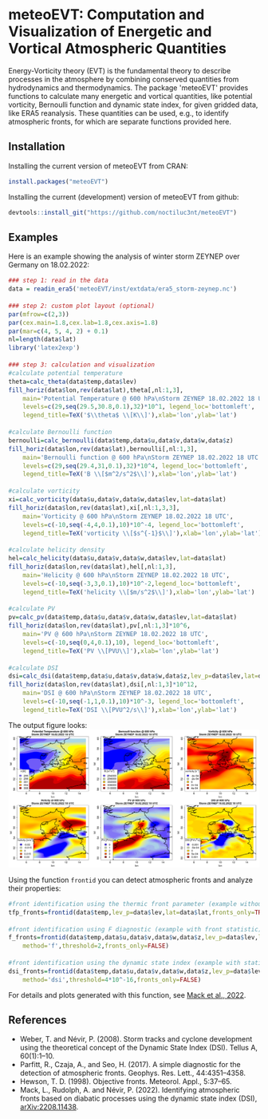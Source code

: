 # meteoEVT: Computation and Visualization of Energetic and Vortical Atmospheric Quantities

Energy-Vorticity theory (EVT) is the fundamental theory to describe processes in the atmosphere by combining conserved quantities from hydrodynamics and thermodynamics. The package 'meteoEVT' provides functions to calculate many energetic and vortical quantities, like potential vorticity, Bernoulli function and dynamic state index, for given gridded data, like ERA5 reanalysis. These quantities can be used, e.g., to identify atmospheric fronts, for which are separate functions provided here.

## Installation
Installing the current version of meteoEVT from CRAN:
```r
install.packages("meteoEVT")
```

Installing the current (development) version of meteoEVT from github:
```r
devtools::install_git("https://github.com/noctiluc3nt/meteoEVT")
```


## Examples
Here is an example showing the analysis of winter storm ZEYNEP over Germany on 18.02.2022:

``` r
### step 1: read in the data
data = readin_era5('meteoEVT/inst/extdata/era5_storm-zeynep.nc')

### step 2: custom plot layout (optional)
par(mfrow=c(2,3))
par(cex.main=1.8,cex.lab=1.8,cex.axis=1.8)
par(mar=c(4, 5, 4, 2) + 0.1)
nl=length(data$lat)
library('latex2exp')

### step 3: calculation and visualization 
#calculate potential temperature
theta=calc_theta(data$temp,data$lev)
fill_horiz(data$lon,rev(data$lat),theta[,nl:1,3],
	main='Potential Temperature @ 600 hPa\nStorm ZEYNEP 18.02.2022 18 UTC',
	levels=c(29,seq(29.5,30.8,0.1),32)*10^1, legend_loc='bottomleft',
	legend_title=TeX('$\\theta$ \\[K\\]'),xlab='lon',ylab='lat')

#calculate Bernoulli function
bernoulli=calc_bernoulli(data$temp,data$u,data$v,data$w,data$z)
fill_horiz(data$lon,rev(data$lat),bernoulli[,nl:1,3],
	main='Bernoulli function @ 600 hPa\nStorm ZEYNEP 18.02.2022 18 UTC',
	levels=c(29,seq(29.4,31,0.1),32)*10^4, legend_loc='bottomleft',
	legend_title=TeX('B \\[$m^2/s^2$\\]'),xlab='lon',ylab='lat')

#calculate vorticity
xi=calc_vorticity(data$u,data$v,data$w,data$lev,lat=data$lat)
fill_horiz(data$lon,rev(data$lat),xi[,nl:1,3,3],
	main='Vorticity @ 600 hPa\nStorm ZEYNEP 18.02.2022 18 UTC',
	levels=c(-10,seq(-4,4,0.1),10)*10^-4, legend_loc='bottomleft',
	legend_title=TeX('vorticity \\[$s^{-1}$\\]'),xlab='lon',ylab='lat')

#calculate helicity density
hel=calc_helicity(data$u,data$v,data$w,data$lev,lat=data$lat)
fill_horiz(data$lon,rev(data$lat),hel[,nl:1,3],
	main='Helicity @ 600 hPa\nStorm ZEYNEP 18.02.2022 18 UTC',
	levels=c(-10,seq(-3,3,0.1),10)*10^-2,legend_loc='bottomleft',
	legend_title=TeX('helicity \\[$m/s^2$\\]'),xlab='lon',ylab='lat')

#calculate PV
pv=calc_pv(data$temp,data$u,data$v,data$w,data$lev,lat=data$lat)
fill_horiz(data$lon,rev(data$lat),pv[,nl:1,3]*10^6,
	main='PV @ 600 hPa\nStorm ZEYNEP 18.02.2022 18 UTC',
	levels=c(-10,seq(0,4,0.1),10), legend_loc='bottomleft',
	legend_title=TeX('PV \\[PVU\\]'),xlab='lon',ylab='lat')

#calculate DSI
dsi=calc_dsi(data$temp,data$u,data$v,data$w,data$z,lev_p=data$lev,lat=data$lat)
fill_horiz(data$lon,rev(data$lat),dsi[,nl:1,3]*10^12,
	main='DSI @ 600 hPa\nStorm ZEYNEP 18.02.2022 18 UTC',
	levels=c(-10,seq(-1,1,0.1),10)*10^-3, legend_loc='bottomleft',
	legend_title=TeX('DSI \\[PVU^2/s\\]'),xlab='lon',ylab='lat')
```

The output figure looks:
![](inst/figures/example_zeynep.png) <br>


Using the function `frontid` you can detect atmospheric fronts and analyze their properties:
```r
#front identification using the thermic front parameter (example without front statistic)
tfp_fronts=frontid(data$temp,lev_p=data$lev,lat=data$lat,fronts_only=TRUE)

#front identification using F diagnostic (example with front statistic)
f_fronts=frontid(data$temp,data$u,data$v,data$w,data$z,lev_p=data$lev,lat=data$lat,
	method='f',threshold=2,fronts_only=FALSE)

#front identification using the dynamic state index (example with statistic)
dsi_fronts=frontid(data$temp,data$u,data$v,data$w,data$z,lev_p=data$lev,lat=data$lat,
	method='dsi',threshold=4*10^-16,fronts_only=FALSE)
```
For details and plots generated with this function, see [Mack et al., 2022](https://arxiv.org/abs/2208.11438). 

## References
- Weber, T. and Névir, P. (2008). Storm tracks and cyclone development using the theoretical concept of the Dynamic State Index (DSI). Tellus A, 60(1):1–10.
- Parfitt, R., Czaja, A., and Seo, H. (2017). A simple diagnostic for the detection of atmospheric fronts. Geophys. Res. Lett., 44:4351–4358.
- Hewson, T. D. (1998). Objective fronts. Meteorol. Appl., 5:37–65.
- Mack, L., Rudolph, A. and Névir, P. (2022). Identifying atmospheric fronts based on diabatic processes using the dynamic state index (DSI), [arXiv:2208.11438](https://arxiv.org/abs/2208.11438).
